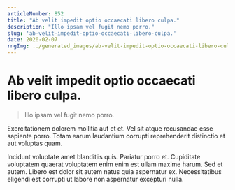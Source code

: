 ```yaml
---
articleNumber: 852
title: "Ab velit impedit optio occaecati libero culpa."
description: "Illo ipsam vel fugit nemo porro."
slug: 'ab-velit-impedit-optio-occaecati-libero-culpa.'
date: 2020-02-07
rngImg: ../generated_images/ab-velit-impedit-optio-occaecati-libero-culpa..jpg
---
```


# Ab velit impedit optio occaecati libero culpa.

> Illo ipsam vel fugit nemo porro.

Exercitationem dolorem mollitia aut et et. Vel sit atque recusandae esse sapiente porro. Totam earum laudantium corrupti reprehenderit distinctio et aut voluptas quam.
 Incidunt voluptate amet blanditiis quis. Pariatur porro et. Cupiditate voluptatem quaerat voluptatem enim enim est ullam maxime harum. Sed et autem. Libero est dolor sit autem natus quia aspernatur ex. Necessitatibus eligendi est corrupti ut labore non aspernatur excepturi nulla.
